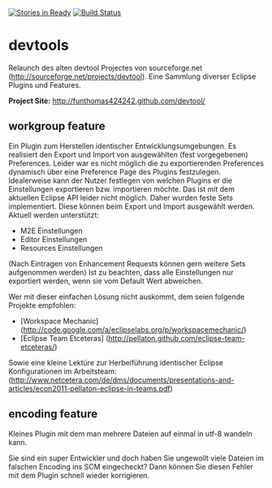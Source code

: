 [![Stories in Ready](https://badge.waffle.io/FunThomas424242/devtools.png?label=ready&title=Ready)](http://waffle.io/FunThomas424242/devtools)
[![Build Status](https://travis-ci.org/FunThomas424242/devtools.png?branch=master)](https://travis-ci.org/FunThomas424242/devtools)

devtools
===================

Relaunch des alten devtool Projectes von sourceforge.net (http://sourceforge.net/projects/devtool).
Eine Sammlung diverser Eclipse Plugins und Features.

**Project Site:** http://funthomas424242.github.com/devtool/


workgroup feature
-------------------

Ein Plugin zum Herstellen identischer Entwicklungsumgebungen. Es realisiert den Export und Import von ausgewählten (fest vorgegebenen) Preferences.
Leider war es nicht möglich die zu exportierenden Preferences dynamisch über eine Preference Page des Plugins festzulegen. Idealerweise kann 
der Nutzer festlegen von welchen Plugins er die Einstellungen exportieren bzw. importieren möchte. Das ist mit dem aktuellen Eclipse API leider 
nicht möglich. Daher wurden feste Sets implementiert. Diese können beim Export und Import ausgewählt werden. Aktuell werden unterstützt:
* M2E Einstellungen
* Editor Einstellungen
* Resources Einstellungen

(Nach Eintragen von Enhancement Requests können gern weitere Sets aufgenommen werden)
Ist zu beachten, dass alle Einstellungen nur exportiert werden, wenn sie vom Default Wert abweichen. 

Wer mit dieser einfachen Lösung nicht auskommt, dem seien folgende Projekte empfohlen:
* [Workspace Mechanic] (http://code.google.com/a/eclipselabs.org/p/workspacemechanic/)
* [Eclipse Team Etceteras] (http://pellaton.github.com/eclipse-team-etceteras/)

Sowie eine kleine Lektüre zur Herbeiführung identischer Eclipse Konfigurationen im Arbeitsteam: 
(http://www.netcetera.com/de/dms/documents/presentations-and-articles/econ2011-pellaton-eclipse-in-teams.pdf)

encoding feature
-------------------

Kleines Plugin mit dem man mehrere Dateien auf einmal in utf-8 wandeln kann. 

Sie sind ein super Entwickler und doch haben Sie ungewollt viele Dateien im falschen Encoding ins SCM eingecheckt? 
Dann können Sie diesen Fehler mit dem Plugin schnell wieder korrigieren. 




